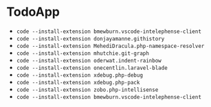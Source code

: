 # TodoApp
- `code --install-extension bmewburn.vscode-intelephense-client` 
- `code --install-extension donjayamanne.githistory` 
- `code --install-extension MehediDracula.php-namespace-resolver` 
- `code --install-extension mhutchie.git-graph` 
- `code --install-extension oderwat.indent-rainbow` 
- `code --install-extension onecentlin.laravel-blade`
- `code --install-extension xdebug.php-debug` 
- `code --install-extension xdebug.php-pack` 
- `code --install-extension zobo.php-intellisense`
- `code --install-extension bmewburn.vscode-intelephense-client`